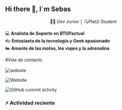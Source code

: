 ## Hi there 👋, I´m Sebas

<p align='center'> 👨‍💻 Dev Junior │ 🔍Platzi Student

:computer: **Analista de Soporte en BTGPactual**<br>
:eyeglasses: **Entusiasta de la tecnología y Geek apasionado**<br>
:motorcycle: **Amante de las motos, los viajes y la adrenalina**<br>

#Vias de contacto <br><br>
![website](https://img.shields.io/badge/jagudelocastro19.com-up-green?style=for-the-badge)<br>

![Website](https://img.shields.io/website?url=https%3A%2F%2Fwww.linkedin.com%2Fin%2Fjohn-sebastian-agudelo-castro-2635b5141%2F)

![GitHub commit activity](https://img.shields.io/github/commit-activity/w/jagudelocastro19/jagudelocastro19)

### :zap: Actividad reciente
<!--START_SECTION:activity-->

<!--END_SECTION:activity-->

<!--RECENT_ACTIVITY:last_update-->
<!--RECENT_ACTIVITY:last_update_end-->

